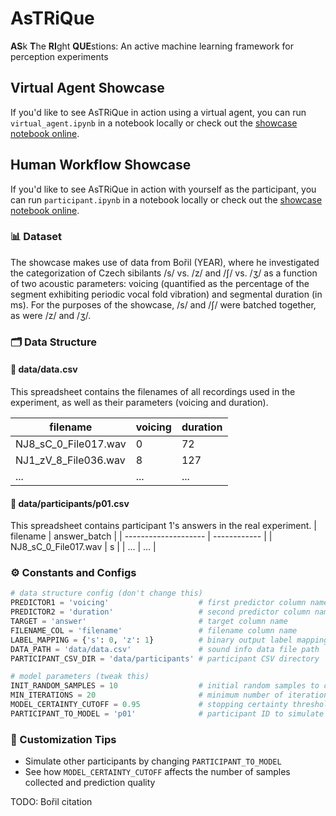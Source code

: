 # AsTRiQue
**AS**k **T**he **RI**ght **QUE**stions: An active machine learning framework for perception experiments

## Virtual Agent Showcase
If you'd like to see AsTRiQue in action using a virtual agent, you can run `virtual_agent.ipynb` in a notebook locally or check out the [showcase notebook online](https://colab.research.google.com/github/prokophanzl/AsTRiQue/blob/main/colab-showcase/virtual_agent_showcase.ipynb).

## Human Workflow Showcase

If you'd like to see AsTRiQue in action with yourself as the participant, you can run `participant.ipynb` in a notebook locally or check out the [showcase notebook online](https://colab.research.google.com/github/prokophanzl/AsTRiQue/blob/main/colab-showcase/participant_showcase.ipynb).

### 📊 Dataset
The showcase makes use of data from Bořil (YEAR), where he investigated the categorization of Czech sibilants /s/ vs. /z/ and /ʃ/ vs. /ʒ/ as a function of two acoustic parameters: voicing (quantified as the percentage of the segment exhibiting periodic vocal fold vibration) and segmental duration (in ms). For the purposes of the showcase, /s/ and /ʃ/ were batched together, as were /z/ and /ʒ/.

### 🗂️ Data Structure
#### 📁 data/data.csv
This spreadsheet contains the filenames of all recordings used in the experiment, as well as their parameters (voicing and duration).

| filename             | voicing | duration |
| -------------------- | ------- | -------- |
| NJ8_sC_0_File017.wav | 0       | 72       |
| NJ1_zV_8_File036.wav | 8       | 127      |
| ...                  | ...     | ...      |

#### 📁 data/participants/p01.csv

This spreadsheet contains participant 1's answers in the real experiment.
| filename             | answer_batch |
| -------------------- | ------------ |
| NJ8_sC_0_File017.wav | s            |
| ...                  | ...          |


### ⚙️ Constants and Configs

```python
# data structure config (don't change this)
PREDICTOR1 = 'voicing'                    # first predictor column name
PREDICTOR2 = 'duration'                   # second predictor column name
TARGET = 'answer'                         # target column name
FILENAME_COL = 'filename'                 # filename column name
LABEL_MAPPING = {'s': 0, 'z': 1}          # binary output label mapping
DATA_PATH = 'data/data.csv'               # sound info data file path
PARTICIPANT_CSV_DIR = 'data/participants' # participant CSV directory

# model parameters (tweak this)
INIT_RANDOM_SAMPLES = 10                  # initial random samples to collect
MIN_ITERATIONS = 20                       # minimum number of iterations
MODEL_CERTAINTY_CUTOFF = 0.95             # stopping certainty threshold
PARTICIPANT_TO_MODEL = 'p01'              # participant ID to simulate
```

### 🔄 Customization Tips
* Simulate other participants by changing `PARTICIPANT_TO_MODEL`
* See how `MODEL_CERTAINTY_CUTOFF` affects the number of samples collected and prediction quality



TODO: Bořil citation
